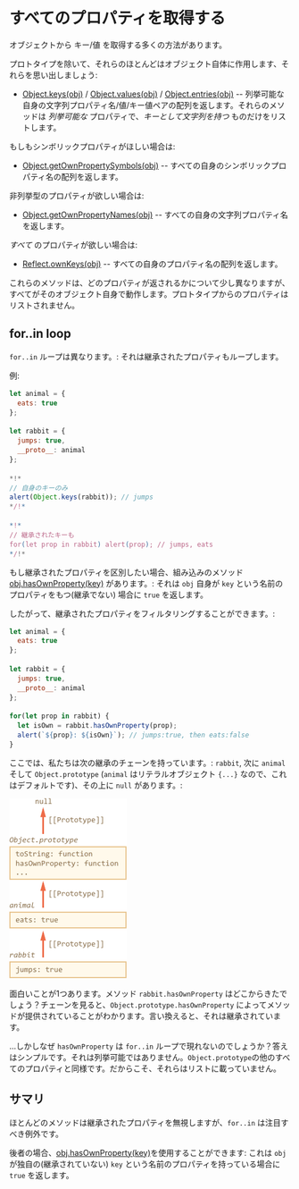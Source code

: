
# すべてのプロパティを取得する 

オブジェクトから キー/値 を取得する多くの方法があります。

プロトタイプを除いて、それらのほとんどはオブジェクト自体に作用します、それらを思い出しましょう:

- [Object.keys(obj)](mdn:js/Object/keys) / [Object.values(obj)](mdn:js/Object/values) / [Object.entries(obj)](mdn:js/Object/entries) -- 列挙可能な自身の文字列プロパティ名/値/キー値ペアの配列を返します。それらのメソッドは *列挙可能な* プロパティで、*キーとして文字列を持つ* ものだけをリストします。

もしもシンボリックプロパティがほしい場合は:

- [Object.getOwnPropertySymbols(obj)](mdn:js/Object/getOwnPropertySymbols) -- すべての自身のシンボリックプロパティ名の配列を返します。

非列挙型のプロパティが欲しい場合は:

- [Object.getOwnPropertyNames(obj)](mdn:js/Object/getOwnPropertyNames) -- すべての自身の文字列プロパティ名を返します。

*すべて* のプロパティが欲しい場合は:

- [Reflect.ownKeys(obj)](mdn:js/Reflect/ownKeys) -- すべての自身のプロパティ名の配列を返します。


これらのメソッドは、どのプロパティが返されるかについて少し異なりますが、すべてがそのオブジェクト自身で動作します。プロトタイプからのプロパティはリストされません。

## for..in loop

`for..in` ループは異なります。: それは継承されたプロパティもループします。

例:

```js run
let animal = {
  eats: true
};

let rabbit = {
  jumps: true,
  __proto__: animal
};

*!*
// 自身のキーのみ
alert(Object.keys(rabbit)); // jumps
*/!*

*!*
// 継承されたキーも
for(let prop in rabbit) alert(prop); // jumps, eats
*/!*
```

もし継承されたプロパティを区別したい場合、組み込みのメソッド [obj.hasOwnProperty(key)](mdn:js/Object/hasOwnProperty) があります。: それは `obj` 自身が `key` という名前のプロパティをもつ(継承でない) 場合に `true` を返します。

したがって、継承されたプロパティをフィルタリングすることができます。:

```js run
let animal = {
  eats: true
};

let rabbit = {
  jumps: true,
  __proto__: animal
};

for(let prop in rabbit) {
  let isOwn = rabbit.hasOwnProperty(prop);
  alert(`${prop}: ${isOwn}`); // jumps:true, then eats:false
}
```
ここでは、私たちは次の継承のチェーンを持っています。: `rabbit`, 次に `animal` そして `Object.prototype` (`animal` はリテラルオブジェクト `{...}` なので、これはデフォルトです)、その上に `null` があります。:

![](rabbit-animal-object.png)

面白いことが1つあります。メソッド `rabbit.hasOwnProperty` はどこからきたでしょう？チェーンを見ると、`Object.prototype.hasOwnProperty` によってメソッドが提供されていることがわかります。言い換えると、それは継承されています。

...しかしなぜ `hasOwnProperty` は `for..in` ループで現れないのでしょうか？答えはシンプルです。それは列挙可能ではありません。`Object.prototype`の他のすべてのプロパティと同様です。だからこそ、それらはリストに載っていません。


## サマリ

ほとんどのメソッドは継承されたプロパティを無視しますが、`for..in` は注目すべき例外です。

後者の場合、[obj.hasOwnProperty(key)](mdn:js/Object/hasOwnProperty)を使用することができます: これは `obj` が独自の(継承されていない) `key` という名前のプロパティを持っている場合に `true` を返します。
